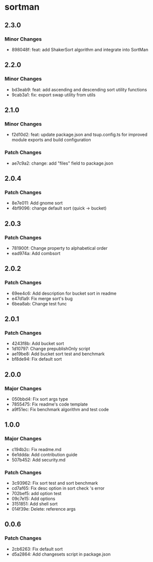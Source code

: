 # sortman

## 2.3.0

### Minor Changes

- 898048f: feat: add ShakerSort algorithm and integrate into SortMan

## 2.2.0

### Minor Changes

- bd3eab9: feat: add ascending and descending sort utility functions
- 9cab3a1: fix: export swap utility from utils

## 2.1.0

### Minor Changes

- f2d10d2: feat: update package.json and tsup.config.ts for improved module exports and build configuration

### Patch Changes

- ae7c9a2: change: add "files" field to package.json

## 2.0.4

### Patch Changes

- 8e7e011: Add gnome sort
- 4bf9096: change default sort (quick -> bucket)

## 2.0.3

### Patch Changes

- 781900f: Change property to alphabetical order
- ead974a: Add combsort

## 2.0.2

### Patch Changes

- 69ee4c6: Add description for bucket sort in readme
- e47d1a9: Fix merge sort's bug
- 6bea8ab: Change test func

## 2.0.1

### Patch Changes

- 4243f8b: Add bucket sort
- 1d10797: Change prepublishOnly script
- ae19be8: Add bucket sort test and benchmark
- bf8de94: Fix default sort

## 2.0.0

### Major Changes

- 050bbd4: Fix sort args type
- 7855475: Fix readme's code template
- a9f51ec: Fix benchmark algorithm and test code

## 1.0.0

### Major Changes

- c194b2c: Fix readme.md
- 6e1ddda: Add contribution guide
- 507b452: Add security.md

### Patch Changes

- 3c93962: Fix sort test and sort benchmark
- cd7af65: Fix desc option in sort check 's error
- 702bef5: add option test
- 09c7e15: Add options
- 3151851: Add shell sort
- 014f39e: Delete: reference args

## 0.0.6

### Patch Changes

- 2cb6263: Fix default sort
- d5a2864: Add changesets script in package.json
